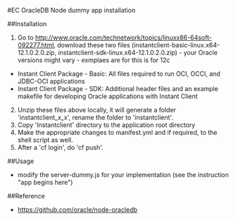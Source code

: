 #EC OracleDB Node dummy app installation

##Installation
1. Go to http://www.oracle.com/technetwork/topics/linuxx86-64soft-092277.html, download these two files (instantclient-basic-linux.x64-12.1.0.2.0.zip, instantclient-sdk-linux.x64-12.1.0.2.0.zip) - your Oracle versions might vary - exmplaes are for this is for 12c
  * Instant Client Package - Basic: All files required to run OCI, OCCI, and JDBC-OCI applications 
  * Instant Client Package - SDK: Additional header files and an example makefile for developing Oracle applications with Instant Client
2. Unzip these files above locally, it will generate a folder 'instantclient_x_x', rename the folder to 'instantclient'.
3. Copy 'Instantclient' directory to the application root directory
4. Make the appropriate changes to manifest.yml and if required, to the shell script as well.
5. After a 'cf login', do 'cf push'.

##Usage
* modify the server-dummy.js for your implementation (see the instruction "app begins here")

##Reference
* https://github.com/oracle/node-oracledb
